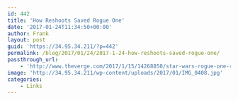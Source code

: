 ```yaml
---
id: 442
title: 'How Reshoots Saved Rogue One'
date: '2017-01-24T11:34:50+00:00'
author: Frank
layout: post
guid: 'https://34.95.34.211/?p=442'
permalink: /blog/2017/01/24/2017-1-24-how-reshoots-saved-rogue-one/
passthrough_url:
    - 'http://www.theverge.com/2017/1/15/14268850/star-wars-rogue-one-reshoots-disney-gareth-edwards-tony-gilroy?utm_campaign=theverge&utm_content=chorus&utm_medium=social&utm_source=twitter'
image: 'http://34.95.34.211/wp-content/uploads/2017/01/IMG_0408.jpg'
categories:
    - Links
---
```


<div class="
          image-block-outer-wrapper
          layout-caption-below
          design-layout-inline
          
          
          
        " data-test="image-block-inline-outer-wrapper"><figure class="
              sqs-block-image-figure
              intrinsic
            " style="max-width:820px;"><div class="image-block-wrapper" data-animation-override="" data-animation-role="image"><div class="sqs-image-shape-container-element
              
          
        
              has-aspect-ratio
            " style="
                position: relative;
                
                  padding-bottom:66.66666412353516%;
                
                overflow: hidden;
              "><noscript>![IMG_0408.JPG](https://images.squarespace-cdn.com/content/v1/5070e334e4b00907bc18faef/1485257722698-6J1194OVMDJ3ZEAUYZG9/IMG_0408.JPG)</noscript>![IMG_0408.JPG](https://images.squarespace-cdn.com/content/v1/5070e334e4b00907bc18faef/1485257722698-6J1194OVMDJ3ZEAUYZG9/IMG_0408.JPG)</div></div></figure></div>Super interesting read about how the dreaded reshoots actually made Rogue One the success that it is.

> Looking over the wealth of information that’s come out about Rogue One, one can glean some interesting details about the production and how it could affect future installments of the franchise.